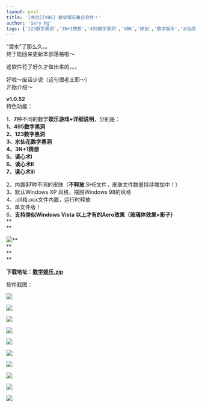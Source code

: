 ```yaml
---
layout: post
title: '[原创][VB6] 数学娱乐集合软件！'
author: 'Gary Ng'
tags: ['123数字黑洞','3N+1猜想','495数字黑洞','VB6','原创','数学娱乐','水仙花数字黑洞','读心术']
---
```


  
 “潜水”了那么久。。  
 终于能回来更新本部落格啦～  
  
 这软件花了好久才做出来的。。。  
  
 好啦～废话少说（这句很老土耶～）  
 开始介绍～  
  
  
 **v1.0.52**  
 特色功能：  
  
 1、**7**种不同的数学**娱乐游戏+详细说明**，分别是：  
 **1、495数字黑洞**  
 **2、123数字黑洞**  
 **3、水仙花数字黑洞**  
 **4、3N+1猜想**  
 **5、读心术I**  
 **6、读心术II**  
 **7、读心术III**  
  
<!-- More -->

2、内置**37**种不同的皮肤（**不释放**.SHE文件，皮肤文件数量持续增加中！）  
 3、默认Windows XP 风格，摆脱Windows 98的风格  
 4、.dll和.ocx文件内置，运行时释放  
 5、单文件版！  
 6、**支持类似Windows Vista 以上才有的Aero效果（玻璃体效果+影子）**  
 **  
**  

[![](http://3.bp.blogspot.com/-VSve64uqh50/TvhSy-LO_dI/AAAAAAAABCo/YH3yR3RHR64/s1600/1324896916_Download.png)](http://3.bp.blogspot.com/-VSve64uqh50/TvhSy-LO_dI/AAAAAAAABCo/YH3yR3RHR64/s1600/1324896916_Download.png)**  
**  
 **  
**  

**下载地址：[数学娱乐.zip](http://dl.dropbox.com/u/43619472/%E6%89%B9%E5%A4%84%E7%90%86/VB6/%E6%95%B0%E5%AD%A6%E5%A8%B1%E4%B9%90/%E6%95%B0%E5%AD%A6%E5%A8%B1%E4%B9%90.zip)**  
  
  
  
  
  
  
  
 软件截图：  
  
[![](http://2.bp.blogspot.com/-Ci5xZ1r8BQQ/TvhU4eB6AnI/AAAAAAAABC0/jZmmjSmJfFU/s1600/2011-12-26+19-00-19_Greenshot.png)](http://2.bp.blogspot.com/-Ci5xZ1r8BQQ/TvhU4eB6AnI/AAAAAAAABC0/jZmmjSmJfFU/s1600/2011-12-26+19-00-19_Greenshot.png)
  
  
[![](http://3.bp.blogspot.com/-8bjKBXzdMnE/TvhVVxEW2fI/AAAAAAAABEQ/FhwCHB0V_X8/s1600/2011-12-26+19-00-37_Greenshot.png)](http://3.bp.blogspot.com/-8bjKBXzdMnE/TvhVVxEW2fI/AAAAAAAABEQ/FhwCHB0V_X8/s1600/2011-12-26+19-00-37_Greenshot.png)
  
[![](http://1.bp.blogspot.com/-k-L-FKHG2nM/TvhVaBLP1gI/AAAAAAAABEc/EYUPmMt8Ssc/s1600/2011-12-26+19-00-45_Greenshot.png)](http://1.bp.blogspot.com/-k-L-FKHG2nM/TvhVaBLP1gI/AAAAAAAABEc/EYUPmMt8Ssc/s1600/2011-12-26+19-00-45_Greenshot.png)
  
[![](http://1.bp.blogspot.com/-R-e30-QOIVY/TvhVkrg_21I/AAAAAAAABE0/w2XVjSl0Thc/s1600/2011-12-26+19-01-25_Greenshot.png)](http://1.bp.blogspot.com/-R-e30-QOIVY/TvhVkrg_21I/AAAAAAAABE0/w2XVjSl0Thc/s1600/2011-12-26+19-01-25_Greenshot.png)
  
[![](http://4.bp.blogspot.com/-dSYi0agE66E/TvhVpckTk9I/AAAAAAAABFA/L8fn_DAOWV4/s1600/2011-12-26+19-01-34_Greenshot.png)](http://4.bp.blogspot.com/-dSYi0agE66E/TvhVpckTk9I/AAAAAAAABFA/L8fn_DAOWV4/s1600/2011-12-26+19-01-34_Greenshot.png)
  
[![](http://4.bp.blogspot.com/-JL9Zza40EPU/TvhVuY40tVI/AAAAAAAABFM/5X1gUU2yS5k/s1600/2011-12-26+19-01-42_Greenshot.png)](http://4.bp.blogspot.com/-JL9Zza40EPU/TvhVuY40tVI/AAAAAAAABFM/5X1gUU2yS5k/s1600/2011-12-26+19-01-42_Greenshot.png)
  
[![](http://3.bp.blogspot.com/-HFrta9p6fL4/TvhVyv-tOMI/AAAAAAAABFY/Mdcy7jjcUX4/s1600/2011-12-26+19-01-48_Greenshot.png)](http://3.bp.blogspot.com/-HFrta9p6fL4/TvhVyv-tOMI/AAAAAAAABFY/Mdcy7jjcUX4/s1600/2011-12-26+19-01-48_Greenshot.png)
  
[![](http://1.bp.blogspot.com/-asYMTa7kBXg/TvhV7mYlDwI/AAAAAAAABFw/Bx1bL1ItH6Q/s1600/2011-12-26+19-01-55_Greenshot.png)](http://1.bp.blogspot.com/-asYMTa7kBXg/TvhV7mYlDwI/AAAAAAAABFw/Bx1bL1ItH6Q/s1600/2011-12-26+19-01-55_Greenshot.png)
  
[![](http://3.bp.blogspot.com/-pSm_7wjbm9o/TvhWAcgFmiI/AAAAAAAABF8/gZZdJ4_TKCc/s1600/2011-12-26+19-02-55_Greenshot.png)](http://3.bp.blogspot.com/-pSm_7wjbm9o/TvhWAcgFmiI/AAAAAAAABF8/gZZdJ4_TKCc/s1600/2011-12-26+19-02-55_Greenshot.png)
  
[![](http://2.bp.blogspot.com/-pK9xUr6bYWM/TvhWEgyP2DI/AAAAAAAABGI/EV1ptRfjApM/s1600/2011-12-26+19-03-15_Untitled+-+Notepad.png)](http://2.bp.blogspot.com/-pK9xUr6bYWM/TvhWEgyP2DI/AAAAAAAABGI/EV1ptRfjApM/s1600/2011-12-26+19-03-15_Untitled+-+Notepad.png)
  

